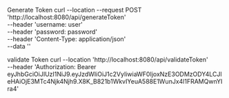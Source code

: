 Generate Token
curl --location --request POST 'http://localhost:8080/api/generateToken' \
--header 'username: user' \
--header 'password: password' \
--header 'Content-Type: application/json' \
--data ''

validate Token
curl --location 'http://localhost:8080/api/validateToken' \
--header 'Authorization: Bearer eyJhbGciOiJIUzI1NiJ9.eyJzdWIiOiJ1c2VyIiwiaWF0IjoxNzE3ODMzODY4LCJleHAiOjE3MTc4Njk4Njh9.X8K_B821b1WkvIYeuA588E1WunJx4l1FRAMQwnYIra4'
